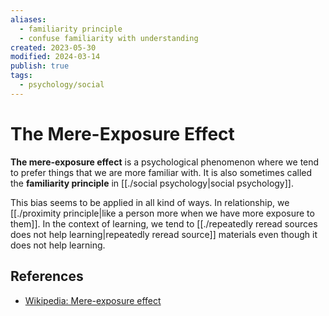 ```yaml
---
aliases:
  - familiarity principle
  - confuse familiarity with understanding
created: 2023-05-30
modified: 2024-03-14
publish: true
tags:
  - psychology/social
---
```

# The Mere-Exposure Effect
**The mere-exposure effect** is a psychological phenomenon where we tend to prefer things that we are more familiar with. It is also sometimes called the **familiarity principle** in [[./social psychology|social psychology]].

This bias seems to be applied in all kind of ways. In relationship, we [[./proximity principle|like a person more when we have more exposure to them]]. In the context of learning, we tend to [[./repeatedly reread sources does not help learning|repeatedly reread source]] materials even though it does not help learning.

## References
- [Wikipedia: Mere-exposure effect](https://en.wikipedia.org/wiki/Mere-exposure_effect)